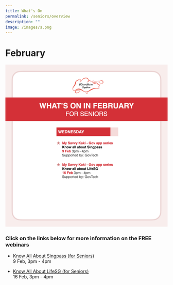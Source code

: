 ```yaml
---
title: What's On
permalink: /seniors/overview
description: ""
image: /images/s.png
---
```

# February

![List of free webinars in February for seniors](/images/feb-2022/Overview-Seniors.png)

### Click on the links below for more information on the FREE webinars

* [Know All About Singpass (for Seniors) ](/seniors/my-savvy-kaki/singpass)<br>
9 Feb, 3pm - 4pm
 
* [Know All About LifeSG (for Seniors)](/seniors/my-savvy-kaki/lifesg)<br>
16 Feb, 3pm - 4pm